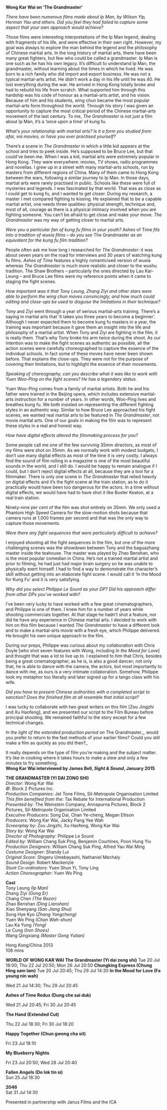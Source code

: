 **Wong Kar Wai on ‘The Grandmaster’**

_There have been numerous films made about Ip Man, by Wilson Yip, Herman Yau and others. Did you feel they had failed to capture some aspect that your own approach would achieve?_

Those films were interesting interpretations of the Ip Man legend, dealing with fragments of his life, and were effective in their own right. However, my goal was always to explore the man behind the legend and the philosophy of Chinese martial arts. In the long history of martial arts, there have been many great fighters, but few who could be called a grandmaster. Ip Man is one such as he has his own legacy. It’s difficult to understand Ip Man, the grandmaster, without learning about the times in which he lived. He was born to a rich family who did import and export business. He was not a typical martial-arts artist. He didn’t work a day in his life until he was 40. He lost everything during the war. He arrived in Hong Kong totally broke and had to rebuild his life from scratch. What supported him through this hardship was his code of honour as a martial-arts artist, and his vision. Because of him and his students, wing chun became the most popular martial-arts form throughout the world. Through his story I was given an opportunity to capture the most critical period of the Chinese martial-arts movement of the last century. To me,  _The Grandmaster_ is not just a film about Ip Man, it’s a ‘once upon a time’ of kung fu.

_What’s your relationship with martial arts? Is it a form you studied from afar, via movies, or have you ever practised yourself?_

There’s a scene in _The Grandmaster_ in which a little kid appears at the school and tries to peek inside. He’s supposed to be Bruce Lee, but that could’ve been me. When I was a kid, martial arts were extremely popular in Hong Kong. They were everywhere: movies, TV shows, radio programmes and novellas. I grew up in a street with many martial-arts schools, run by masters from different regions of China. Many of them came to Hong Kong between the wars, following a similar journey to Ip Man. In those days, martial arts were rarely practised in public. Schools like these were full of mysteries and legends. I was fascinated by that world. That was as close as I could get to kung fu, and I wanted to get closer. During my research, a master I met compared fighting to kissing. He explained that to be a capable martial artist, one needs three qualities: physical strength, technique and, most of all, courage as there is a physical intimacy involved when you are fighting someone. You can’t be afraid to get close and make your move. _The Grandmaster_ was my way of getting closer to martial arts.

_Were you a particular fan of kung fu films in your youth?_ Ashes of Time _fits into a tradition of wuxia films – do you see_ The Grandmaster _as an equivalent for the kung fu film tradition?_

People often ask me how long I researched for _The Grandmaster_: it was about seven years on the road for interviews and 30 years of watching kung fu films. _Ashes of Time_ features a highly romanticised version of wuxia whereas _The Grandmaster_ is much more realistic and closer to the wushu tradition. The Shaw Brothers – particularly the ones directed by Lau Kar-Leung – and Bruce Lee films were my reference points when it came to staging the fight scenes.

_How important was it that Tony Leung, Zhang Ziyi and other stars were able to perform the wing chun moves convincingly, and how much could editing and close-ups be used to disguise the limitations in their technique?_

Tony and Ziyi went through a year of serious martial-arts training. There’s a saying in martial arts that ‘it takes you three years to become a beginner’. Although I never expected them to become kung fu masters in a year, the training was important because it gave them an insight into the life and philosophy of a martial artist. When Tony and Ziyi are fighting in the film, it is really them. That’s why Tony broke his arm twice during the shoot. As our intention was to make the fight scenes as authentic as possible, all the action scenes were carefully choreographed to capture the essence of the individual schools. In fact some of these moves have never been shown before. That explains the close-ups. They were not for the purpose of covering their limitations, but to highlight the essence of their movements.

_Speaking of choreography, can you describe what it was like to work with Yuen Woo-Ping on the fight scenes? He has a legendary status._

Yuen Woo-Ping comes from a family of martial artists. Both he and his father were trained in the Beijing opera, which includes extensive martial-arts instruction for a number of years. In other words, Woo-Ping lives and breathes kung fu. We both insisted on representing the different fighting styles in an authentic way. Similar to how Bruce Lee approached his fight scenes, we wanted real martial arts to be featured in  _The Grandmaster_, not movie martial arts. One of our goals in making the film was to represent these styles in a real and honest way.

_How have digital effects altered the filmmaking process for you?_

Some people call me one of the few surviving 35mm directors, as most of my films were shot on 35mm. As we normally work with modest budgets, I don’t use many digital effects as most of the time it is very costly. I always find the sound of film rolling in a magazine is one of the most beautiful sounds in the world, and I still do. I would be happy to remain analogue if I could, but I don’t reject digital effects at all, because they are a tool for a filmmaker. There is only one scene in _The Grandmaster_ that relied heavily on digital effects and it’s the fight scene at the train station, as to do it practically would have been too dangerous for the actors. In a time without digital effects, we would have had to have shot it like Buster Keaton, at a real train station.

Ninety-nine per cent of the film was shot entirely on 35mm. We only used a Phantom High Speed Camera for the slow-motion shots because that camera runs at 1,000 frames per second and that was the only way to capture those movements.

_Were there any fight sequences that were particularly difficult to achieve?_

I enjoyed shooting all the fight sequences in the film, but one of the more challenging scenes was the showdown between Tony and the baguazhang master inside the teahouse. The master was played by Zhao Benshan, who is the most popular comedian in China. He’s not a trained martial artist and prior to filming, he had just had major brain surgery so he was unable to physically exert himself. I had to find a way to demonstrate the character’s skill without getting into an elaborate fight scene. I would call it ‘In the Mood for Kung Fu’ and it is very satisfying.

_Why did you select Philippe Le Sourd as your DP? Did his approach differ from other DPs you’ve worked with?_

I’ve been very lucky to have worked with a few great cinematographers, and Philippe is one of them. I knew him for a number of years while shooting commercials together. At that stage he hadn’t shot a feature, nor did he have any experience in Chinese martial arts. I decided to work with him on this film because I wanted _The Grandmaster_ to have a different look and to make a martial-arts movie with a fresh eye, which Philippe delivered. He brought his own unique approach to the film.

During our preps, Philippe was curious about my collaboration with Chris Doyle [who shot seven features with Wong, including _In the Mood for Love_] and thought that was a lot to live up to. I explained to him that Chris, besides being a great cinematographer, as he is, is also a good dancer; not only that, he is able to dance with the camera, the actors, but most importantly to dance with me, as ours is a very intimate collaboration. Somehow, Philippe took my metaphor too literally and later signed up for a tango class with his wife.

_Did you have to present Chinese authorities with a completed script to sanction? Does the finished film at all resemble that initial script?_

I was lucky to collaborate with two great writers on this film [Zou Jingzhi and Xu Haofeng], and we presented our script to the Film Bureau before principal shooting. We remained faithful to the story except for a few technical changes.

_In the light of the extended production period on_ The Grandmaster_, would you prefer to return to the fast methods of your earlier films? Could you still make a film as quickly as you did then?_

It really depends on the type of film you’re making and the subject matter. It’s like in cooking where it takes hours to make a stew and only a few minutes to fry something.<br>
**Wong Kar Wai interviewed by James Bell, _Sight & Sound_, January 2015**<br>

**THE GRANDMASTER (YI DAI ZONG SHI)**<br>
_Director_: Wong Kar Wai  
_©_: Block 2 Pictures Inc.  
_Production Companies_: Jet Tone Films, Sil-Metropole Organisation Limited  
_This film benefited from the_: Tax Rebate for International Production  
_Presented by_: The Weinstein Company, Annapurna Pictures, Block 2 Pictures, Sil-Metropole Organisation Limited  
_Executive Producers_: Song Dai, Chan Ye-cheng, Megan Ellison  
_Producers_: Wong Kar Wai, Jacky Pang Yee Wah  
_Screenplay by_: Zou Jingzhi, Xu Haofeng, Wong Kar Wai  
_Story by_: Wong Kar Wai  
_Director of Photography_: Philippe Le Sourd  
_Edited by_: William Chang Suk Ping, Benjamin Courtines, Poon Hung Yiu  
_Production Designers_: William Chang Suk Ping,
Alfred Yau Wai Ming  
_Costume Designer_: Shandy Lui  
_Original Score_: Shigeru Umebayashi, Nathaniel Mechaly  
_Sound Design_: Robert Mackenzie  
_Stunt Co-ordinators_: Yuen Shun Yi, Tony Ling  
_Action Choreographer_: Yuen Wo Ping<br>

**Cast**<br>
Tony Leung _(Ip Man)_  
Zhang Ziyi _(Gong Er)_  
Chang Chen _(The Razor)_  
Zhao Benshan _(Ding Lianshan)_  
Xiao Shenyang _(San Jiang Shui)_  
Song Hye Kyo _(Zhang Yongcheng)_  
Yuen Wo Ping _(Chan Wah-shun)_  
Lau Ka Yung _(Yong)_  
Le Cung _(Iron Shoes)_  
Wang Qingxiang _(Master Gong Yutian)_<br>

Hong Kong/China 2013<br>
108 mins<br>


**WORLD OF WONG KAR WAI**
**The Grandmaster (Yi dai zong shi)**
Tue 20 Jul 18:00; Thu 22 Jul 20:50;   Mon 26 Jul 20:50
**Chungking Express (Chung Hing sam lam)**
Tue 20 Jul 20:45; Thu 29 Jul 14:30
**In the Mood for Love (Fa yeung nin wah)**

Wed 21 Jul 14:30; Thu 29 Jul 20:45

**Ashes of Time Redux (Dung che sai duk)**

Wed 21 Jul 20:45; Fri 30 Jul 20:45

**The Hand (Extended Cut)**

Thu 22 Jul 18:30; Fri 30 Jul 18:20

**Happy Together (Chun gwong cha sit)**

Fri 23 Jul 18:10

**My Blueberry Nights**

Fri 23 Jul 20:50; Wed 28 Jul 20:40

**Fallen Angels (Do lok tin si)**  
Sun 25 Jul 18:30

**2046**  
Sat 31 Jul 14:30

Presented in partnership with Janus Films and the ICA
<!--stackedit_data:
eyJoaXN0b3J5IjpbLTk5MDg0MzMxMF19
-->